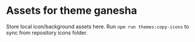 # Assets for theme ganesha

Store local icon/background assets here. Run `npm run themes:copy-icons` to sync from repository icons folder.
